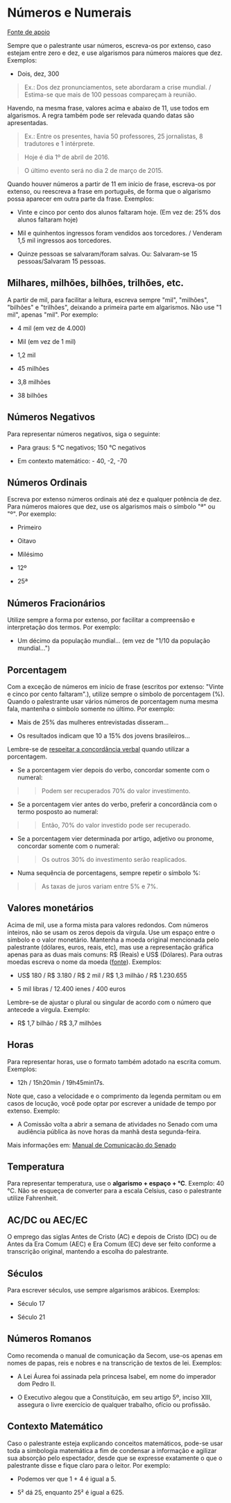 # Números e Numerais
[Fonte de apoio](http://www12.senado.leg.br/manualdecomunicacao/redacao-e-estilo/estilo/numero)

Sempre que o palestrante usar números, escreva-os por extenso, caso estejam entre zero e dez, e use algarismos para números maiores que dez. Exemplos:

- Dois, dez, 300

> Ex.: Dos dez pronunciamentos, sete abordaram a crise mundial. / Estima-se que mais de 100 pessoas compareçam à reunião.

Havendo, na mesma frase, valores acima e abaixo de 11, use todos em algarismos. A regra também pode ser relevada quando datas são apresentadas.

> Ex.: Entre os presentes, havia 50 professores, 25 jornalistas, 8 tradutores e 1 intérprete.

> Hoje é dia 1º de abril de 2016.

> O último evento será no dia 2 de março de 2015.

Quando houver números a partir de 11 em início de frase, escreva-os por extenso, ou reescreva a frase em português, de forma que o algarismo possa aparecer em outra parte da frase.  Exemplos:

- Vinte e cinco por cento dos alunos faltaram hoje. (Em vez de: 25% dos alunos faltaram hoje)

- Mil e quinhentos ingressos foram vendidos aos torcedores. / Venderam 1,5 mil ingressos aos torcedores.

- Quinze pessoas se salvaram/foram salvas. Ou: Salvaram-se 15 pessoas/Salvaram 15 pessoas.

## Milhares, milhões, bilhões, trilhões, etc.

A partir de mil, para facilitar a leitura, escreva sempre "mil", "milhões", "bilhões" e "trilhões", deixando a primeira parte em algarismos. Não use "1 mil", apenas "mil". Por exemplo:

- 4 mil (em vez de 4.000)

- Mil (em vez de 1 mil)

- 1,2 mil

- 45 milhões

- 3,8 milhões

- 38 bilhões


## Números Negativos
Para representar números negativos, siga o seguinte:

- Para graus:  5 °C negativos;  150 °C negativos

- Em contexto matemático: - 40, -2, -70


## Números Ordinais
Escreva por extenso números ordinais até dez e qualquer potência de dez. Para números maiores que dez, use os algarismos mais o símbolo "ª" ou "º". Por exemplo:

- Primeiro

- Oitavo

- Milésimo

- 12º

- 25ª


## Números Fracionários
Utilize sempre a forma por extenso, por facilitar a compreensão e interpretação dos termos. Por exemplo:

- Um décimo da população mundial... (em vez de "1/10 da população mundial...")


## Porcentagem
Com a exceção de números em início de frase (escritos por extenso: "Vinte e cinco por cento faltaram".), utilize sempre o símbolo de porcentagem (%). Quando o palestrante usar vários números de porcentagem numa mesma fala, mantenha o símbolo somente no último. Por exemplo:

- Mais de 25% das mulheres entrevistadas disseram...

- Os resultados indicam que 10 a 15% dos jovens brasileiros...

Lembre-se de [respeitar a concordância verbal](http://www12.senado.leg.br/manualdecomunicacao/redacao-e-estilo/estilo/porcentagem) quando utilizar a porcentagem. 

- Se a porcentagem vier depois do verbo, concordar somente com o numeral:

>> Podem ser recuperados 70% do valor investimento.

- Se a porcentagem vier antes do verbo, preferir a concordância com o termo posposto ao numeral:

>> Então, 70% do valor investido pode ser recuperado.

- Se a porcentagem vier determinada por artigo, adjetivo ou pronome, concordar somente com o numeral:

>> Os outros 30% do investimento serão reaplicados.

- Numa sequência de porcentagens, sempre repetir o símbolo %:

>> As taxas de juros variam entre 5% e 7%.


## Valores monetários
Acima de mil, use a forma mista para valores redondos. Com números inteiros, não se usam os zeros depois da vírgula. Use um espaço entre o símbolo e o valor monetário. Mantenha a moeda original mencionada pelo palestrante (dólares, euros, reais, etc), mas use a representação gráfica apenas para as duas mais comuns: R$ (Reais) e US$ (Dólares). Para outras moedas escreva o nome da moeda ([fonte](http://www12.senado.leg.br/manualdecomunicacao/redacao-e-estilo/estilo/moeda)). Exemplos:

- US$ 180 / R$ 3.180 / R$ 2 mil / R$ 1,3 milhão / R$ 1.230.655

- 5 mil libras / 12.400 ienes / 400 euros

Lembre-se de ajustar o plural ou singular de acordo com o número que antecede a vírgula. Exemplo:

- R$ 1,7 bilhão / R$ 3,7 milhões


## Horas
Para representar horas, use o formato também adotado na escrita comum. Exemplos:

- 12h / 15h20min / 19h45min17s.


Note que, caso a velocidade e o comprimento da legenda permitam ou em casos de locução, você pode optar por escrever a unidade de tempo por extenso. Exemplo:

- A Comissão volta a abrir a semana de atividades no Senado com uma audiência pública às nove horas da manhã desta segunda-feira.

Mais informações em: [Manual de Comunicação do Senado](http://www12.senado.leg.br/manualdecomunicacao/redacao-e-estilo/estilo/hora)


## Temperatura
Para representar temperatura, use o **algarismo + espaço + °C**. Exemplo:  40 °C. Não se esqueça de converter para a escala Celsius, caso o palestrante utilize Fahrenheit.


## AC/DC ou AEC/EC
O emprego das siglas Antes de Cristo (AC) e depois de Cristo (DC) ou de Antes da Era Comum (AEC) e Era Comum (EC) deve ser feito conforme a transcrição original, mantendo a escolha do palestrante.


## Séculos
Para escrever séculos, use sempre algarismos arábicos. Exemplos:

- Século 17

- Século 21


## Números Romanos
Como recomenda o manual de comunicação da Secom, use-os apenas em nomes de papas, reis e nobres e na transcrição de textos de lei. Exemplos:

- A Lei Áurea foi assinada pela princesa Isabel, em nome do imperador dom Pedro II.

- O Executivo alegou que a Constituição, em seu artigo 5º, inciso XIII, assegura o livre exercício de qualquer trabalho, ofício ou profissão.


## Contexto Matemático
Caso o palestrante esteja explicando conceitos matemáticos, pode-se usar toda a simbologia matemática a fim de condensar a informação e agilizar sua absorção pelo espectador, desde que se expresse exatamente o que o palestrante disse e fique claro para o leitor. Por exemplo:

- Podemos ver que 1 + 4 é igual a 5.

- 5² dá 25, enquanto 25² é igual a 625.
